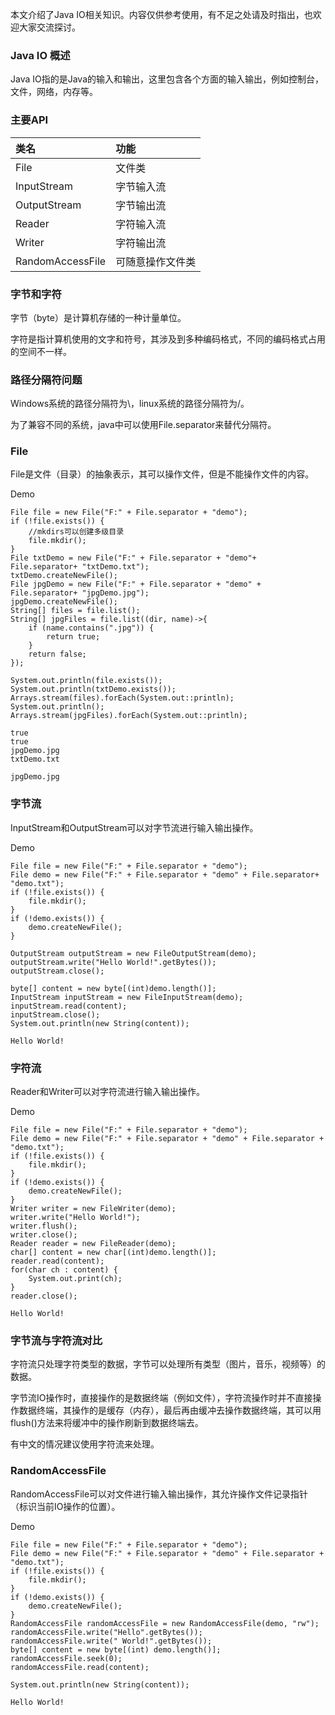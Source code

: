 本文介绍了Java IO相关知识。内容仅供参考使用，有不足之处请及时指出，也欢迎大家交流探讨。

### Java IO 概述

Java IO指的是Java的输入和输出，这里包含各个方面的输入输出，例如控制台，文件，网络，内存等。

### 主要API

|类名|功能|
|:----|:----|
|File|文件类|
|InputStream|字节输入流|
|OutputStream|字节输出流|
|Reader|字符输入流|
|Writer|字符输出流|
|RandomAccessFile|可随意操作文件类|

### 字节和字符

字节（byte）是计算机存储的一种计量单位。

字符是指计算机使用的文字和符号，其涉及到多种编码格式，不同的编码格式占用的空间不一样。

### 路径分隔符问题

Windows系统的路径分隔符为\，linux系统的路径分隔符为/。

为了兼容不同的系统，java中可以使用File.separator来替代分隔符。

### File

File是文件（目录）的抽象表示，其可以操作文件，但是不能操作文件的内容。

Demo

```
File file = new File("F:" + File.separator + "demo");
if (!file.exists()) {
    //mkdirs可以创建多级目录
    file.mkdir();
}
File txtDemo = new File("F:" + File.separator + "demo"+ File.separator+ "txtDemo.txt");
txtDemo.createNewFile();
File jpgDemo = new File("F:" + File.separator + "demo" + File.separator+ "jpgDemo.jpg");
jpgDemo.createNewFile();
String[] files = file.list();
String[] jpgFiles = file.list((dir, name)->{
    if (name.contains(".jpg")) {
        return true;
    }
    return false;
});

System.out.println(file.exists());
System.out.println(txtDemo.exists());
Arrays.stream(files).forEach(System.out::println);
System.out.println();
Arrays.stream(jpgFiles).forEach(System.out::println);
```

```
true
true
jpgDemo.jpg
txtDemo.txt

jpgDemo.jpg
```

### 字节流

InputStream和OutputStream可以对字节流进行输入输出操作。

Demo

```
File file = new File("F:" + File.separator + "demo");
File demo = new File("F:" + File.separator + "demo" + File.separator+ "demo.txt");
if (!file.exists()) {
    file.mkdir();
}
if (!demo.exists()) {
    demo.createNewFile();
}

OutputStream outputStream = new FileOutputStream(demo);
outputStream.write("Hello World!".getBytes());
outputStream.close();

byte[] content = new byte[(int)demo.length()];
InputStream inputStream = new FileInputStream(demo);
inputStream.read(content);
inputStream.close();
System.out.println(new String(content));
```

```
Hello World!
```

### 字符流

Reader和Writer可以对字符流进行输入输出操作。

Demo

```
File file = new File("F:" + File.separator + "demo");
File demo = new File("F:" + File.separator + "demo" + File.separator + "demo.txt");
if (!file.exists()) {
    file.mkdir();
}
if (!demo.exists()) {
    demo.createNewFile();
}
Writer writer = new FileWriter(demo);
writer.write("Hello World!");
writer.flush();
writer.close();
Reader reader = new FileReader(demo);
char[] content = new char[(int)demo.length()];
reader.read(content);
for(char ch : content) {
    System.out.print(ch);
}
reader.close();
```

```
Hello World!
```

### 字节流与字符流对比

字符流只处理字符类型的数据，字节可以处理所有类型（图片，音乐，视频等）的数据。

字节流IO操作时，直接操作的是数据终端（例如文件），字符流操作时并不直接操作数据终端，其操作的是缓存（内存），最后再由缓冲去操作数据终端，其可以用flush()方法来将缓冲中的操作刷新到数据终端去。

有中文的情况建议使用字符流来处理。

### RandomAccessFile

RandomAccessFile可以对文件进行输入输出操作，其允许操作文件记录指针（标识当前IO操作的位置）。

Demo

```
File file = new File("F:" + File.separator + "demo");
File demo = new File("F:" + File.separator + "demo" + File.separator + "demo.txt");
if (!file.exists()) {
    file.mkdir();
}
if (!demo.exists()) {
    demo.createNewFile();
}
RandomAccessFile randomAccessFile = new RandomAccessFile(demo, "rw");
randomAccessFile.write("Hello".getBytes());
randomAccessFile.write(" World!".getBytes());
byte[] content = new byte[(int) demo.length()];
randomAccessFile.seek(0);
randomAccessFile.read(content);

System.out.println(new String(content));
```

```
Hello World!
```
